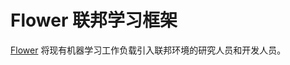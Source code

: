 # Flower 联邦学习框架

[Flower](https://flower.ai/docs/framework/main/zh_Hans/index.html) 将现有机器学习工作负载引入联邦环境的研究人员和开发人员。
